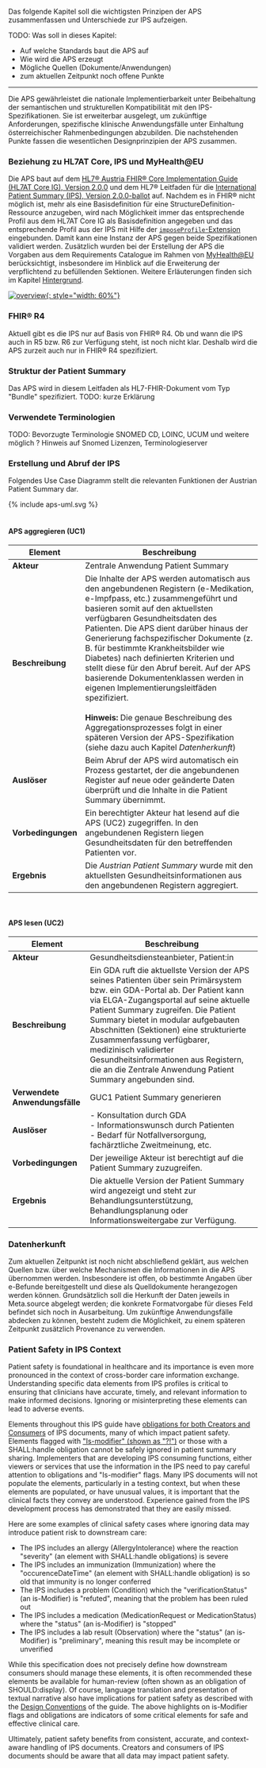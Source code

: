 Das folgende Kapitel soll die wichtigsten Prinzipen der APS zusammenfassen und Unterschiede zur IPS aufzeigen.

TODO: Was soll in dieses Kapitel:
- Auf welche Standards baut die APS auf
- Wie wird die APS erzeugt
- Mögliche Quellen (Dokumente/Anwendungen)
- zum aktuellen Zeitpunkt noch offene Punkte 

******************************

Die APS gewährleistet die nationale Implementierbarkeit unter Beibehaltung der semantischen und strukturellen Kompatibilität mit den IPS-Spezifikationen. Sie ist erweiterbar ausgelegt, um zukünftige Anforderungen, spezifische klinische Anwendungsfälle unter Einhaltung österreichischer Rahmenbedingungen abzubilden. Die nachstehenden Punkte fassen die wesentlichen Designprinzipien der APS zusammen.

### Beziehung zu HL7AT Core, IPS und MyHealth@EU

Die APS baut auf dem [HL7® Austria FHIR® Core Implementation Guide (HL7AT Core IG), Version 2.0.0](https://fhir.hl7.at/HL7-AT-FHIR-Core-R5/2.0.0/) und dem HL7® Leitfaden für die [International Patient Summary (IPS), Version 2.0.0-ballot](https://hl7.org/fhir/uv/ips/2024Sep/) auf.
Nachdem es in FHIR® nicht möglich ist, mehr als eine Basisdefinition für eine StructureDefinition-Ressource anzugeben, wird nach Möglichkeit immer das entsprechende Profil aus dem HL7AT Core IG als Basisdefinition angegeben und das entsprechende Profil aus der IPS mit Hilfe der [`imposeProfile`-Extension](http://hl7.org/fhir/StructureDefinition/structuredefinition-imposeProfile) eingebunden. Damit kann eine Instanz der APS gegen beide Spezifikationen validiert werden.
Zusätzlich wurden bei der Erstellung der APS die Vorgaben aus dem Requirements Catalogue im Rahmen von [MyHealth@EU](https://health.ec.europa.eu/ehealth-digital-health-and-care/digital-health-and-care/electronic-cross-border-health-services_en) berücksichtigt, insbesondere im Hinblick auf die Erweiterung der verpflichtend zu befüllenden Sektionen. Weitere Erläuterungen finden sich im Kapitel [Hintergrund](background.html).

[![overview](austrian-ips-context.drawio.png){: style="width: 60%"}](austrian-ips-context.drawio.png)

<div class="dragon" markdown="1">

</div>

### FHIR® R4

Aktuell gibt es die IPS nur auf Basis von FHIR® R4. Ob und wann die IPS auch in R5 bzw. R6 zur Verfügung steht, ist noch nicht klar. Deshalb wird die APS zurzeit auch nur in FHIR® R4 spezifiziert.

### Struktur der Patient Summary

Das APS wird in diesem Leitfaden als HL7-FHIR-Dokument vom Typ "Bundle" spezifiziert. TODO: kurze Erklärung

### Verwendete Terminologien

TODO: Bevorzugte Terminologie SNOMED CD, LOINC, UCUM und weitere möglich  ?  Hinweis auf Snomed Lizenzen, Terminologieserver

### Erstellung und Abruf der IPS

Folgendes Use Case Diagramm stellt die relevanten Funktionen der Austrian Patient Summary dar.

<div>{% include aps-uml.svg %}</div>
<br clear="all"/>

#### APS aggregieren (UC1)

| **Element** | **Beschreibung** |
|---|---|
| **Akteur** | Zentrale Anwendung Patient Summary |
| **Beschreibung** | Die Inhalte der APS werden automatisch aus den angebundenen Registern (e-Medikation, e-Impfpass, etc.) zusammengeführt und basieren somit auf den aktuellsten verfügbaren Gesundheitsdaten des Patienten. Die APS dient darüber hinaus der Generierung fachspezifischer Dokumente (z. B. für bestimmte Krankheitsbilder wie Diabetes) nach definierten Kriterien und stellt diese für den Abruf bereit. Auf der APS basierende Dokumentenklassen werden in eigenen Implementierungsleitfäden spezifiziert. <br><br>**Hinweis:** Die genaue Beschreibung des Aggregationsprozesses folgt in einer späteren Version der APS-Spezifikation (siehe dazu auch Kapitel *Datenherkunft*) |
| **Auslöser** | Beim Abruf der APS wird automatisch ein Prozess gestartet, der die angebundenen Register auf neue oder geänderte Daten überprüft und die Inhalte in die Patient Summary übernimmt. |
| **Vorbedingungen** | Ein berechtigter Akteur hat lesend auf die APS (UC2) zugegriffen. In den angebundenen Registern liegen Gesundheitsdaten für den betreffenden Patienten vor. |
| **Ergebnis** | Die *Austrian Patient Summary* wurde mit den aktuellsten Gesundheitsinformationen aus den angebundenen Registern aggregiert. |

<br>

#### APS lesen (UC2)

| **Element** | **Beschreibung** |
|---|---|
| **Akteur** | Gesundheitsdiensteanbieter, Patient:in |
| **Beschreibung** | Ein GDA ruft die aktuellste Version der APS seines Patienten über sein Primärsystem bzw. ein GDA-Portal ab. Der Patient kann via ELGA-Zugangsportal auf seine aktuelle Patient Summary zugreifen. Die Patient Summary bietet in modular aufgebauten Abschnitten (Sektionen) eine strukturierte Zusammenfassung verfügbarer, medizinisch validierter Gesundheitsinformationen aus Registern, die an die Zentrale Anwendung Patient Summary angebunden sind. |
| **Verwendete Anwendungsfälle** | GUC1 Patient Summary generieren |
| **Auslöser** | - Konsultation durch GDA<br> - Informationswunsch durch Patienten<br> - Bedarf für Notfallversorgung, fachärztliche Zweitmeinung, etc. |
| **Vorbedingungen** | Der jeweilige Akteur ist berechtigt auf die Patient Summary zuzugreifen. |
| **Ergebnis** | Die aktuelle Version der Patient Summary wird angezeigt und steht zur Behandlungsunterstützung, Behandlungsplanung oder Informationsweitergabe zur Verfügung. |

### Datenherkunft

Zum aktuellen Zeitpunkt ist noch nicht abschließend geklärt, aus welchen Quellen bzw. über welche Mechanismen die Informationen in die APS übernommen werden. Insbesondere ist offen, ob bestimmte Angaben über e-Befunde bereitgestellt und diese als Quelldokumente herangezogen werden können. Grundsätzlich soll die Herkunft der Daten jeweils in Meta.source abgelegt werden; die konkrete Formatvorgabe für dieses Feld befindet sich noch in Ausarbeitung. Um zukünftige Anwendungsfälle abdecken zu können, besteht zudem die Möglichkeit, zu einem späteren Zeitpunkt zusätzlich Provenance zu verwenden.

### Patient Safety in IPS Context

Patient safety is foundational in healthcare and its importance is even more pronounced in the context of cross-border care information exchange. Understanding specific data elements from IPS profiles is critical to ensuring that clinicians have accurate, timely, and relevant information to make informed decisions. Ignoring or misinterpreting these elements can lead to adverse events.

Elements throughout this IPS guide have [obligations for both Creators and Consumers](./Must-Support-and-Obligations.html) of IPS documents, many of which impact patient safety. Elements flagged with ["Is-modifier" (shown as "?!")](https://hl7.org/fhir/R4/conformance-rules.html#isModifier) or those with a SHALL:handle obligation cannot be safely ignored in patient summary sharing. Implementers that are developing IPS consuming functions, either viewers or services that use the information in the IPS need to pay careful attention to obligations and "Is-modifier" flags. Many IPS documents will not populate the elements, particularly in a testing context, but when these elements are populated, or have unusual values, it is important that the clinical facts they convey are understood. Experience gained from the IPS development process has demonstrated that they are easily missed.

Here are some examples of clinical safety cases where ignoring data may introduce patient risk to downstream care:

- The IPS includes an allergy (AllergyIntolerance) where the reaction "severity" (an element with SHALL:handle obligations) is severe
- The IPS includes an immunization (Immunization) where the "occurenceDateTime" (an element with SHALL:handle obligation) is so old that immunity is no longer conferred 
- The IPS includes a problem (Condition) which the "verificationStatus" (an is-Modifier) is "refuted", meaning that the problem has been ruled out
- The IPS includes a medication (MedicationRequest or MedicationStatus) where the "status" (an is-Modifier) is "stopped"
- The IPS includes a lab result (Observation) where the "status" (an is-Modifier) is "preliminary", meaning this result may be incomplete or unverified

While this specification does not precisely define how downstream consumers should manage these elements, it is often recommended these elements be available for human-review (often shown as an obligation of SHOULD:display). Of course, language translation and presentation of textual narrative also have implications for patient safety as described with the [Design Conventions](./Design-Conventions.html) of the guide. The above highlights on is-Modifier flags and obligations are indicators of some critical elements for safe and effective clinical care.

Ultimately, patient safety benefits from consistent, accurate, and context-aware handling of IPS documents. Creators and consumers of IPS documents should be aware that all data may impact patient safety.
